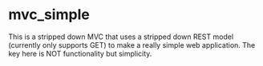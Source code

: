 mvc_simple
==========

This is a stripped down MVC that uses a stripped down REST model (currently only supports GET) to make a really simple web application. The key here is NOT functionality but simplicity. 